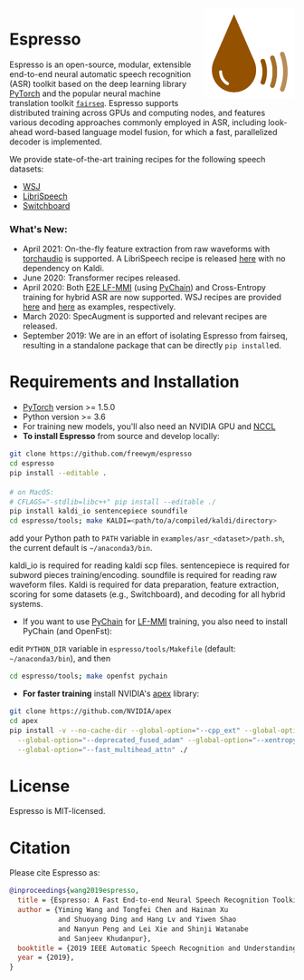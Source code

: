 <img src="espresso/espresso_logo.png" align="right" style="padding-left: 20px" height="160px" />

# Espresso

Espresso is an open-source, modular, extensible end-to-end neural automatic speech recognition (ASR) toolkit based on the deep learning library [PyTorch](https://github.com/pytorch/pytorch) and the popular neural machine translation toolkit [`fairseq`](https://github.com/pytorch/fairseq). Espresso supports distributed training across GPUs and computing nodes, and features various decoding approaches commonly employed in ASR, including look-ahead word-based language model fusion, for which a fast, parallelized decoder is implemented. 

We provide state-of-the-art training recipes for the following speech datasets:
 * [WSJ](https://github.com/freewym/espresso/tree/master/examples/asr_wsj)
 * [LibriSpeech](https://github.com/freewym/espresso/tree/master/examples/asr_librispeech)
 * [Switchboard](https://github.com/freewym/espresso/tree/master/examples/asr_swbd)

### What's New:

* April 2021: On-the-fly feature extraction from raw waveforms with [torchaudio](https://pytorch.org/audio/stable/index.html) is supported. A LibriSpeech recipe is released [here](https://github.com/freewym/espresso/tree/master/examples/asr_librispeech/run_torchaudio.sh) with no dependency on Kaldi.
* June 2020: Transformer recipes released.
* April 2020: Both [E2E LF-MMI](https://www.isca-speech.org/archive/Interspeech_2018/pdfs/1423.pdf) (using [PyChain](https://github.com/YiwenShaoStephen/pychain)) and Cross-Entropy training for hybrid ASR are now supported. WSJ recipes are provided [here](https://github.com/freewym/espresso/tree/master/examples/asr_wsj/run_chain_e2e.sh) and [here](https://github.com/freewym/espresso/tree/master/examples/asr_wsj/run_xent.sh) as examples, respectively.
* March 2020: SpecAugment is supported and relevant recipes are released.
* September 2019: We are in an effort of isolating Espresso from fairseq, resulting in a standalone package that can be directly `pip install`ed.

# Requirements and Installation

* [PyTorch](http://pytorch.org/) version >= 1.5.0
* Python version >= 3.6
* For training new models, you'll also need an NVIDIA GPU and [NCCL](https://github.com/NVIDIA/nccl)
* **To install Espresso** from source and develop locally:

``` bash
git clone https://github.com/freewym/espresso
cd espresso
pip install --editable .

# on MacOS:
# CFLAGS="-stdlib=libc++" pip install --editable ./
pip install kaldi_io sentencepiece soundfile
cd espresso/tools; make KALDI=<path/to/a/compiled/kaldi/directory>
```

add your Python path to `PATH` variable in `examples/asr_<dataset>/path.sh`, the current default is `~/anaconda3/bin`.

kaldi\_io is required for reading kaldi scp files. sentencepiece is required for subword pieces training/encoding.
soundfile is required for reading raw waveform files.
Kaldi is required for data preparation, feature extraction, scoring for some datasets (e.g., Switchboard), and decoding for all hybrid systems.
* If you want to use [PyChain](https://github.com/YiwenShaoStephen/pychain) for [LF-MMI](https://www.isca-speech.org/archive/Interspeech_2016/pdfs/0595.PDF) training, you also need to install PyChain (and OpenFst):

edit `PYTHON_DIR` variable in `espresso/tools/Makefile` (default: `~/anaconda3/bin`), and then
```bash
cd espresso/tools; make openfst pychain
```

* **For faster training** install NVIDIA's [apex](https://github.com/NVIDIA/apex) library:

``` bash
git clone https://github.com/NVIDIA/apex
cd apex
pip install -v --no-cache-dir --global-option="--cpp_ext" --global-option="--cuda_ext" \
  --global-option="--deprecated_fused_adam" --global-option="--xentropy" \
  --global-option="--fast_multihead_attn" ./
```

# License

Espresso is MIT-licensed.

# Citation

Please cite Espresso as:

``` bibtex
@inproceedings{wang2019espresso,
  title = {Espresso: A Fast End-to-end Neural Speech Recognition Toolkit},
  author = {Yiming Wang and Tongfei Chen and Hainan Xu 
            and Shuoyang Ding and Hang Lv and Yiwen Shao 
            and Nanyun Peng and Lei Xie and Shinji Watanabe 
            and Sanjeev Khudanpur},
  booktitle = {2019 IEEE Automatic Speech Recognition and Understanding Workshop (ASRU)},
  year = {2019},
}
```
